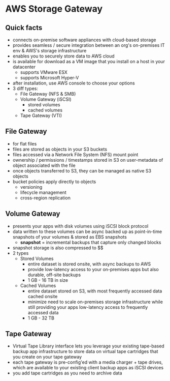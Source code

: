 # AWS Storage Gateway

## Quick facts
- connects on-premise software appliances with cloud-based storage
- provides seamless / secure integration between an org's on-premises IT env & AWS's storage infrastructure
- enables you to securely store data to AWS cloud
- is available for download as a VM image that you install on a host in your datacenter
    - supports VMware ESX
    - supports Microsoft Hyper-V
- after installation, use AWS console to choose your options
- 3 diff types:
    - File Gateway (NFS & SMB)
    - Volume Gateway (iSCSI)
        - stored volumes
        - cached volumes
    - Tape Gateway (VTI)

## File Gateway
- for flat files
- files are stored as objects in your S3 buckets
- files accessed via a Network File System (NFS) mount point
- ownership / permissions / timestamps stored in S3 on user-metadata of object associated with the file
- once objects transferred to S3, they can be managed as native S3 objects
- bucket policies apply directly to objects
    - versioning
    - lifecycle management
    - cross-region replication

## Volume Gateway
- presents your apps with disk volumes using iSCSI block protocol
- data written to these volumes can be async backed up as point-in-time snapshots of your volumes & stored as EBS snapshots
    - __snapshot__ = incremental backups that capture only changed blocks
- snapshot storage is also compressed to $$
- 2 types
    - Stored Volumes
        - entire dataset is stored onsite, with async backups to AWS
        - provide low-latency access to your on-premises apps but also durable, off-site backups
        - 1 GB - 16 TB in size
    - Cached Volumes
        - entire dataset stored on S3, with most frequently accessed data cached onsite
        - minimize need to scale on-premises storage infrastructure while still providing your apps low-latency access to frequently accessed data
        - 1 GB - 32 TB

## Tape Gateway
- Virtual Tape Library interface lets you leverage your existing tape-based backup app infrastructure to store data on virtual tape cartridges that you create on your tape gateway
- each tape gateway is pre-config'ed with a media charger + tape drives, which are available to your existing client backup apps as iSCSI devices
- you add tape cartridges as you need to archive data
